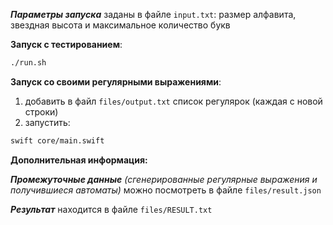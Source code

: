 __*Параметры запуска*__ заданы в файле ```input.txt```: размер алфавита, звездная высота и максимальное количество букв  

__Запуск с тестированием__: 
```bash
./run.sh
```

__Запуск со своими регулярными выражениями__:  
1. добавить в файл ```files/output.txt``` список регулярок (каждая с новой строки)
2. запустить:
```bash
swift core/main.swift
```

__Дополнительная информация:__  

__*Промежуточные данные*__ _(сгенерированные регулярные выражения и получившиеся автоматы)_ можно посмотреть в файле ```files/result.json```

__*Результат*__ находится в файле ```files/RESULT.txt```
